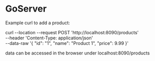 # GoServer

Example curl to add a product:

curl --location --request POST 'http://localhost:8090/products' \
--header 'Content-Type: application/json' \
--data-raw '{
    "id": "1",
    "name": "Product 1",
    "price": 9.99
}'

data can be accessed in the browser under localhost:8090/products
